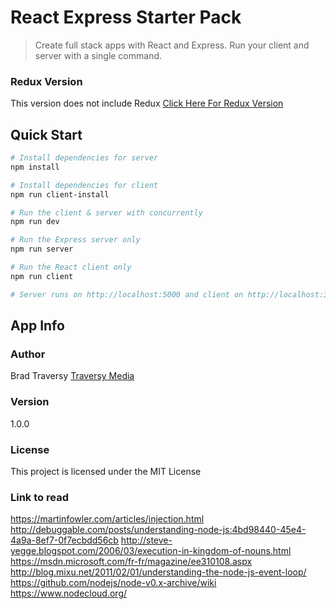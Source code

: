 # React Express Starter Pack

> Create full stack apps with React and Express. Run your client and server with a single command. 

### Redux Version
This version does not include Redux
[Click Here For Redux Version](https://github.com/bradtraversy/react_redux_express_starter) 

## Quick Start

``` bash
# Install dependencies for server
npm install

# Install dependencies for client
npm run client-install

# Run the client & server with concurrently
npm run dev

# Run the Express server only
npm run server

# Run the React client only
npm run client

# Server runs on http://localhost:5000 and client on http://localhost:3000
```

## App Info

### Author

Brad Traversy
[Traversy Media](http://www.traversymedia.com)

### Version

1.0.0

### License

This project is licensed under the MIT License

### Link to read

https://martinfowler.com/articles/injection.html
http://debuggable.com/posts/understanding-node-js:4bd98440-45e4-4a9a-8ef7-0f7ecbdd56cb
http://steve-yegge.blogspot.com/2006/03/execution-in-kingdom-of-nouns.html
https://msdn.microsoft.com/fr-fr/magazine/ee310108.aspx
http://blog.mixu.net/2011/02/01/understanding-the-node-js-event-loop/
https://github.com/nodejs/node-v0.x-archive/wiki
https://www.nodecloud.org/
